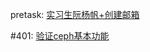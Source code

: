 pretask: [实习生阮杨帆+创建邮箱](https://github.com/openEuler-RISCV/oerv-team/pull/752)

#401: [验证ceph基本功能](https://github.com/openEuler-RISCV/oerv-team/issues/401)